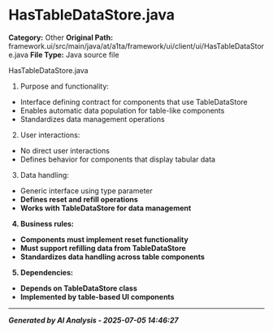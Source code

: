 # HasTableDataStore.java

**Category:** Other
**Original Path:** framework.ui/src/main/java/at/a1ta/framework/ui/client/ui/HasTableDataStore.java
**File Type:** Java source file

HasTableDataStore.java
1. Purpose and functionality:
- Interface defining contract for components that use TableDataStore
- Enables automatic data population for table-like components
- Standardizes data management operations

2. User interactions:
- No direct user interactions
- Defines behavior for components that display tabular data

3. Data handling:
- Generic interface using type parameter <B>
- Defines reset and refill operations
- Works with TableDataStore for data management

4. Business rules:
- Components must implement reset functionality
- Must support refilling data from TableDataStore
- Standardizes data handling across table components

5. Dependencies:
- Depends on TableDataStore class
- Implemented by table-based UI components

---
*Generated by AI Analysis - 2025-07-05 14:46:27*
